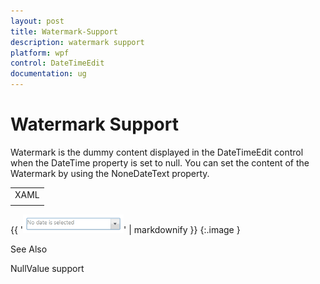 ```yaml
---
layout: post
title: Watermark-Support
description: watermark support
platform: wpf
control: DateTimeEdit
documentation: ug
---
```


# Watermark Support

Watermark is the dummy content displayed in the DateTimeEdit control when the DateTime property is set to null. You can set the content of the Watermark by using the NoneDateText property.



<table>
<tr>
<td>
XAML</td></tr>
<tr>
<td>
<syncfusion:DateTimeEdit x:Name="dateTimeEdit" Height="25" Width="230" Margin="10"                             NullValue="{x:Null}" IsEmptyDateEnabled="True"                             NoneDateText="No date is selected"/></td></tr>
</table>


{{ '![](Watermark-Support_images/Watermark-Support_img1.png)' | markdownify }}
{:.image }


See Also

NullValue support

